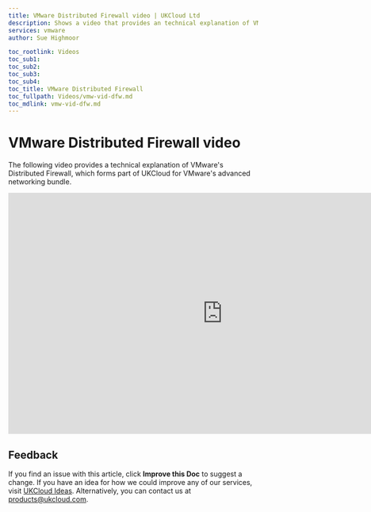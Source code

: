 ```yaml
---
title: VMware Distributed Firewall video | UKCloud Ltd
description: Shows a video that provides an technical explanation of VMware's Distributed Firewall (DFW)
services: vmware
author: Sue Highmoor

toc_rootlink: Videos
toc_sub1: 
toc_sub2:
toc_sub3:
toc_sub4:
toc_title: VMware Distributed Firewall
toc_fullpath: Videos/vmw-vid-dfw.md
toc_mdlink: vmw-vid-dfw.md
---
```


# VMware Distributed Firewall video

The following video provides a technical explanation of VMware's Distributed Firewall, which forms part of UKCloud for VMware's advanced networking bundle.

<iframe src="https://player.vimeo.com/video/307686299" width="864" height="486" frameborder="0" webkitallowfullscreen mozallowfullscreen allowfullscreen></iframe>

## Feedback

If you find an issue with this article, click **Improve this Doc** to suggest a change. If you have an idea for how we could improve any of our services, visit [UKCloud Ideas](https://ideas.ukcloud.com). Alternatively, you can contact us at <products@ukcloud.com>.

